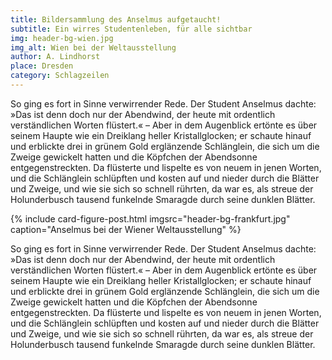 ```yaml
---
title: Bildersammlung des Anselmus aufgetaucht!
subtitle: Ein wirres Studentenleben, für alle sichtbar
img: header-bg-wien.jpg
img_alt: Wien bei der Weltausstellung
author: A. Lindhorst
place: Dresden
category: Schlagzeilen
---
```


So ging es fort in Sinne verwirrender Rede. Der Student Anselmus dachte: »Das ist denn doch nur der Abendwind, der heute
mit ordentlich verständlichen Worten flüstert.« – Aber in dem Augenblick ertönte es über seinem Haupte wie ein Dreiklang
heller Kristallglocken; er schaute hinauf und erblickte drei in grünem Gold erglänzende Schlänglein, die sich um die Zweige
gewickelt hatten und die Köpfchen der Abendsonne entgegenstreckten. Da flüsterte und lispelte es von neuem in jenen Worten,
und die Schlänglein schlüpften und kosten auf und nieder durch die Blätter und Zweige, und wie sie sich so schnell rührten,
da war es, als streue der Holunderbusch tausend funkelnde Smaragde durch seine dunklen Blätter.

{% include card-figure-post.html 
  imgsrc="header-bg-frankfurt.jpg"
  caption="Anselmus bei der Wiener Weltausstellung"
%}

So ging es fort in Sinne verwirrender Rede. Der Student Anselmus dachte: »Das ist denn doch nur der Abendwind, der heute
mit ordentlich verständlichen Worten flüstert.« – Aber in dem Augenblick ertönte es über seinem Haupte wie ein Dreiklang
heller Kristallglocken; er schaute hinauf und erblickte drei in grünem Gold erglänzende Schlänglein, die sich um die Zweige
gewickelt hatten und die Köpfchen der Abendsonne entgegenstreckten. Da flüsterte und lispelte es von neuem in jenen Worten,
und die Schlänglein schlüpften und kosten auf und nieder durch die Blätter und Zweige, und wie sie sich so schnell rührten,
da war es, als streue der Holunderbusch tausend funkelnde Smaragde durch seine dunklen Blätter.